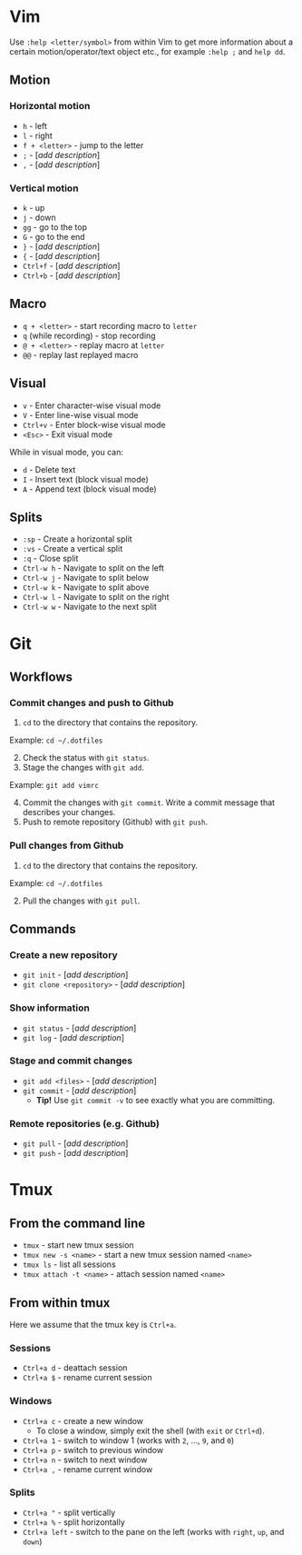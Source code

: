 Vim
===

Use `:help <letter/symbol>` from within Vim to get more information about a
certain motion/operator/text object etc., for example `:help ;` and `help dd`.


Motion
------

### Horizontal motion ###

* `h` - left
* `l` - right
* `f + <letter>` - jump to the letter
* `;` - [*add description*]
* `,` - [*add description*]


### Vertical motion ###

* `k` - up
* `j` - down 
* `gg` - go to the top
* `G` - go to the end
* `}` - [*add description*]
* `{` - [*add description*]
* `Ctrl+f` - [*add description*]
* `Ctrl+b` - [*add description*]


Macro
-----

* `q + <letter>` - start recording macro to `letter`
* `q` (while recording) - stop recording
* `@ + <letter>` - replay macro at `letter`
* `@@` - replay last replayed macro


Visual
------

* `v` - Enter character-wise visual mode
* `V` - Enter line-wise visual mode
* `Ctrl+v` - Enter block-wise visual mode
* `<Esc>` - Exit visual mode

While in visual mode, you can:
* `d` - Delete text
* `I` - Insert text (block visual mode)
* `A` - Append text (block visual mode)


Splits
------

* `:sp` - Create a horizontal split
* `:vs` - Create a vertical split
* `:q` - Close split
* `Ctrl-w h` - Navigate to split on the left
* `Ctrl-w j` - Navigate to split below
* `Ctrl-w k` - Navigate to split above
* `Ctrl-w l` - Navigate to split on the right
* `Ctrl-w w` - Navigate to the next split


Git
===

Workflows
---------

### Commit changes and push to Github ###

1. `cd` to the directory that contains the repository.

  Example: `cd ~/.dotfiles`

2. Check the status with `git status`.
3. Stage the changes with `git add`.

  Example: `git add vimrc`

4. Commit the changes with `git commit`.
   Write a commit message that describes your changes.
5. Push to remote repository (Github) with `git push`.


### Pull changes from Github ###

1. `cd` to the directory that contains the repository.

  Example: `cd ~/.dotfiles`

2. Pull the changes with `git pull`.


Commands
--------

### Create a new repository ###

* `git init` - [*add description*]
* `git clone <repository>` - [*add description*]


### Show information ###

* `git status` - [*add description*]
* `git log` - [*add description*]


### Stage and commit changes ###

* `git add <files>` - [*add description*]
* `git commit` - [*add description*]
  * **Tip!** Use `git commit -v` to see exactly what you are committing.


### Remote repositories (e.g. Github) ###

* `git pull` - [*add description*]
* `git push` - [*add description*]


Tmux
====

From the command line
---------------------

* `tmux` - start new tmux session
* `tmux new -s <name>` - start a new tmux session named `<name>`
* `tmux ls` - list all sessions
* `tmux attach -t <name>` - attach session named `<name>`


From within tmux
----------------

Here we assume that the tmux key is `Ctrl+a`.


### Sessions ###

* `Ctrl+a d` - deattach session
* `Ctrl+a $` - rename current session


### Windows ###

* `Ctrl+a c` - create a new window
  * To close a window, simply exit the shell (with `exit` or `Ctrl+d`).
* `Ctrl+a 1` - switch to window 1 (works with `2`, ..., `9`, and `0`)
* `Ctrl+a p` - switch to previous window
* `Ctrl+a n` - switch to next window
* `Ctrl+a ,` - rename current window


### Splits ###

* `Ctrl+a "` - split vertically
* `Ctrl+a %` - split horizontally
* `Ctrl+a left` - switch to the pane on the left 
(works with `right`, `up`, and `down`)
